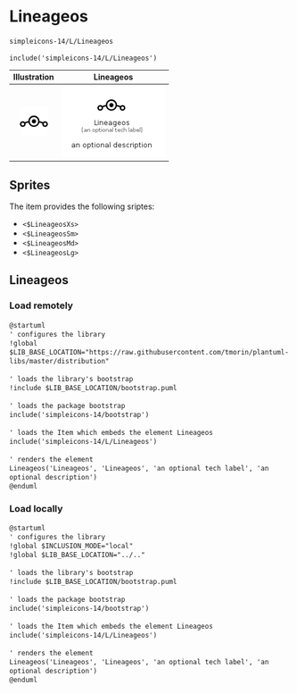 # Lineageos


```text
simpleicons-14/L/Lineageos
```

```text
include('simpleicons-14/L/Lineageos')
```



| Illustration | Lineageos |
| :---: | :---: |
| ![illustration for Illustration](../../simpleicons-14/L/Lineageos.png) | ![illustration for Lineageos](../../simpleicons-14/L/Lineageos.Local.png) |



## Sprites
The item provides the following sriptes:

- `<$LineageosXs>`
- `<$LineageosSm>`
- `<$LineageosMd>`
- `<$LineageosLg>`





## Lineageos

### Load remotely
```plantuml
@startuml
' configures the library
!global $LIB_BASE_LOCATION="https://raw.githubusercontent.com/tmorin/plantuml-libs/master/distribution"

' loads the library's bootstrap
!include $LIB_BASE_LOCATION/bootstrap.puml

' loads the package bootstrap
include('simpleicons-14/bootstrap')

' loads the Item which embeds the element Lineageos
include('simpleicons-14/L/Lineageos')

' renders the element
Lineageos('Lineageos', 'Lineageos', 'an optional tech label', 'an optional description')
@enduml
```

### Load locally
```plantuml
@startuml
' configures the library
!global $INCLUSION_MODE="local"
!global $LIB_BASE_LOCATION="../.."

' loads the library's bootstrap
!include $LIB_BASE_LOCATION/bootstrap.puml

' loads the package bootstrap
include('simpleicons-14/bootstrap')

' loads the Item which embeds the element Lineageos
include('simpleicons-14/L/Lineageos')

' renders the element
Lineageos('Lineageos', 'Lineageos', 'an optional tech label', 'an optional description')
@enduml
```

